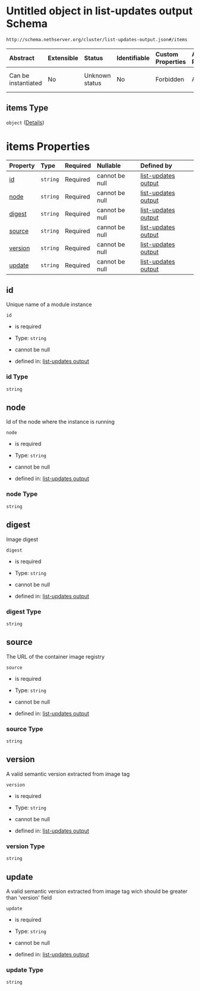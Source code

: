 # Untitled object in list-updates output Schema

```txt
http://schema.nethserver.org/cluster/list-updates-output.json#/items
```



| Abstract            | Extensible | Status         | Identifiable | Custom Properties | Additional Properties | Access Restrictions | Defined In                                                                           |
| :------------------ | :--------- | :------------- | :----------- | :---------------- | :-------------------- | :------------------ | :----------------------------------------------------------------------------------- |
| Can be instantiated | No         | Unknown status | No           | Forbidden         | Allowed               | none                | [list-updates-output.json*](cluster/list-updates-output.json "open original schema") |

## items Type

`object` ([Details](list-updates-output-items.md))

# items Properties

| Property            | Type     | Required | Nullable       | Defined by                                                                                                                                                       |
| :------------------ | :------- | :------- | :------------- | :--------------------------------------------------------------------------------------------------------------------------------------------------------------- |
| [id](#id)           | `string` | Required | cannot be null | [list-updates output](list-updates-output-items-properties-id.md "http://schema.nethserver.org/cluster/list-updates-output.json#/items/properties/id")           |
| [node](#node)       | `string` | Required | cannot be null | [list-updates output](list-updates-output-items-properties-node.md "http://schema.nethserver.org/cluster/list-updates-output.json#/items/properties/node")       |
| [digest](#digest)   | `string` | Required | cannot be null | [list-updates output](list-updates-output-items-properties-digest.md "http://schema.nethserver.org/cluster/list-updates-output.json#/items/properties/digest")   |
| [source](#source)   | `string` | Required | cannot be null | [list-updates output](list-updates-output-items-properties-source.md "http://schema.nethserver.org/cluster/list-updates-output.json#/items/properties/source")   |
| [version](#version) | `string` | Required | cannot be null | [list-updates output](list-updates-output-items-properties-version.md "http://schema.nethserver.org/cluster/list-updates-output.json#/items/properties/version") |
| [update](#update)   | `string` | Required | cannot be null | [list-updates output](list-updates-output-items-properties-update.md "http://schema.nethserver.org/cluster/list-updates-output.json#/items/properties/update")   |

## id

Unique name of a module instance

`id`

*   is required

*   Type: `string`

*   cannot be null

*   defined in: [list-updates output](list-updates-output-items-properties-id.md "http://schema.nethserver.org/cluster/list-updates-output.json#/items/properties/id")

### id Type

`string`

## node

Id of the node where the instance is running

`node`

*   is required

*   Type: `string`

*   cannot be null

*   defined in: [list-updates output](list-updates-output-items-properties-node.md "http://schema.nethserver.org/cluster/list-updates-output.json#/items/properties/node")

### node Type

`string`

## digest

Image digest

`digest`

*   is required

*   Type: `string`

*   cannot be null

*   defined in: [list-updates output](list-updates-output-items-properties-digest.md "http://schema.nethserver.org/cluster/list-updates-output.json#/items/properties/digest")

### digest Type

`string`

## source

The URL of the container image registry

`source`

*   is required

*   Type: `string`

*   cannot be null

*   defined in: [list-updates output](list-updates-output-items-properties-source.md "http://schema.nethserver.org/cluster/list-updates-output.json#/items/properties/source")

### source Type

`string`

## version

A valid semantic version extracted from image tag

`version`

*   is required

*   Type: `string`

*   cannot be null

*   defined in: [list-updates output](list-updates-output-items-properties-version.md "http://schema.nethserver.org/cluster/list-updates-output.json#/items/properties/version")

### version Type

`string`

## update

A valid semantic version extracted from image tag wich should be greater than 'version' field

`update`

*   is required

*   Type: `string`

*   cannot be null

*   defined in: [list-updates output](list-updates-output-items-properties-update.md "http://schema.nethserver.org/cluster/list-updates-output.json#/items/properties/update")

### update Type

`string`
